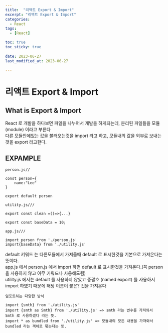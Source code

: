 ```yaml
---
title:  "리액트 Export & Import" 
excerpt: "리액트 Export & Import" 
categories:
  - React
tags:
  - [React]

toc: true
toc_sticky: true
 
date: 2023-06-27
last_modified_at: 2023-06-27

---
```


<h1>리액트 Export & Import</h1>

<h2>What is Export & Import</h2>
<p>
React 로 개발을 하다보면 파일을 나누어서 개발을 하게되는데, 
분리된 파일들을 모듈(module) 이라고 부른다
<br>
다른 모듈안에있는 값을 불러오는것을 import 라고 하고, 모듈내의 값을 외부로 보내는것을 export 라고한다.
</p>

<h2>EXPAMPLE</h2>

```
person.js//

const person={
    name:"Lee"
}

export default person
```
```
utility.js///

export const clean =()=>{...}

export const baseData = 10;
```
```
app.js///

import person from './person.js'
import{baseData} from './utility.js'
```

default 키워드 는 다른모듈에서 가져올때 default 로 표시한것을 기본으로 가져온다는 뜻이다.<br>
app.js 에서 person.js 에서 import 하면 default 로 표시한것을 가져온다.(꼭 person 을 사용하지 않고 아무 키워드나 사용해도됨)<br>
utility.js 에서는 default 를 사용하지 않았고 중괄호 (named export) 를 사용하서 import 하였기 때문에 해당 이름이 붙은? 것을 가져온다

```
임포트하는 다양한 방식

import {smth} from './utility.js'
import {smth as Smth} from './utility.js' => smth 라는 변수를 가져와서 Smth 로 사용하겠다 라는 뜻.
import * as bundled from './utility.js' => 모듈내의 모든 내용을 가져와서 bundled 라는 객체로 묶는다는 뜻.
```

